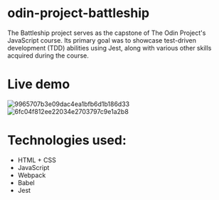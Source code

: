 # odin-project-battleship
The Battleship project serves as the capstone of The Odin Project's JavaScript course. Its primary goal was to showcase test-driven development (TDD) abilities using Jest, along with various other skills acquired during the course.

# Live demo
![9965707b3e09dac4ea1bfb6d1b186d33](https://github.com/user-attachments/assets/666fbf97-9cc4-4008-b2ad-6d49b77a7873)
![6fc04f812ee22034e2703797c9e1a2b8](https://github.com/user-attachments/assets/1b241d81-436d-4af2-97f8-f58c5f6457c1)



# Technologies used:
* HTML + CSS
* JavaScript
* Webpack
* Babel
* Jest
